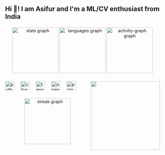 <h2 align="left">Hi 👋! I am Asifur and I'm a ML/CV  enthusiast from India</h2>

###

<div align="center">
  <img src="https://github-readme-stats.vercel.app/api?username=asifur8282&hide_title=false&hide_rank=false&show_icons=true&include_all_commits=true&count_private=true&disable_animations=false&theme=tokyonight&locale=en&hide_border=false" height="150" alt="stats graph"  />
  <img src="https://github-readme-stats.vercel.app/api/top-langs?username=asifur8282&locale=en&hide_title=false&layout=compact&card_width=320&langs_count=5&theme=prussian&hide_border=false" height="150" alt="languages graph"  />
  <img src="https://github-readme-activity-graph.vercel.app/graph?username=asifur8282&theme=chartreuse-dark&area=false" height="150" alt="activity-graph graph"  />
</div>

###

<img align="right" height="225" src="https://miro.medium.com/v2/resize:fit:640/format:webp/0*1fOKSM9na9IBROxm.gif"  />

###

<div align="left">
  <img src="https://cdn.jsdelivr.net/gh/devicons/devicon/icons/python/python-original.svg" height="30" alt="python logo"  />
  <img width="12" />
  <img src="https://cdn.jsdelivr.net/gh/devicons/devicon/icons/c/c-original.svg" height="30" alt="c logo"  />
  <img width="12" />
  <img src="https://cdn.jsdelivr.net/gh/devicons/devicon/icons/tensorflow/tensorflow-original.svg" height="30" alt="tensorflow logo"  />
  <img width="12" />
  <img src="https://cdn.jsdelivr.net/gh/devicons/devicon/icons/opencv/opencv-original.svg" height="30" alt="opencv logo"  />
  <img width="12" />
  <img src="https://cdn.jsdelivr.net/gh/devicons/devicon/icons/pytorch/pytorch-original.svg" height="30" alt="pytorch logo"  />
</div>

###
<div align="center">
  <img src="https://streak-stats.demolab.com?user=asifur8282&locale=en&mode=daily&theme=dracula&hide_border=false&border_radius=5&order=3" height="150" alt="streak graph"  />
</div>

###


###

<br clear="both">



###
